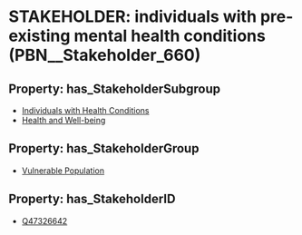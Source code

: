 # STAKEHOLDER: __individuals with pre-existing mental health conditions__ (PBN__Stakeholder_660)

## Property: has_StakeholderSubgroup

* [Individuals with Health Conditions](PBN__StakeholderSubgroup_76)
* [Health and Well-being](PBN__StakeholderSubgroup_94)

## Property: has_StakeholderGroup

* [Vulnerable Population](PBN__StakeholderGroup_6)

## Property: has_StakeholderID

* [Q47326642](Q47326642)


